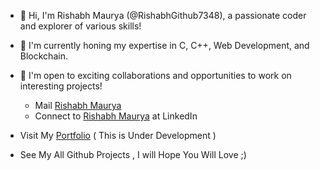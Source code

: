 - 👋 Hi, I'm Rishabh Maurya (@RishabhGithub7348), a passionate coder and explorer of various skills!

- 🌱 I'm currently honing my expertise in C, C++, Web Development, and Blockchain.

- 💼 I'm open to exciting collaborations and opportunities to work on interesting projects!    
    - Mail  <a href = "mailto:rishabhmaurya7654@gmail.com">Rishabh Maurya</a>          
    - Connect to <a href = "https://www.linkedin.com/in/rishabh-maurya-4751a6201/">Rishabh Maurya</a> at LinkedIn 
- Visit My <a href = "https://rishabh-portfoilo.netlify.app/">Portfolio</a>     ( This is Under Development )

- See My All Github Projects , I will Hope You Will Love ;)

<!---
RishabhGithub7348/RishabhGithub7348 is a ✨ special ✨ repository because its `README.md` (this file) appears on your GitHub profile.
You can click the Preview link to take a look at your changes.
--->
